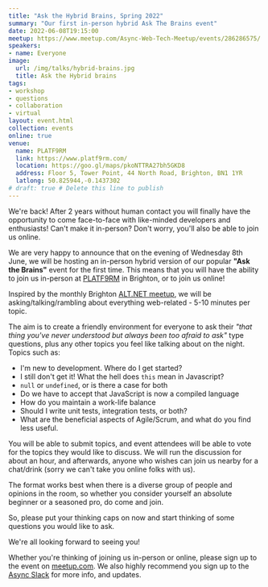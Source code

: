 ```yaml
---
title: "Ask the Hybrid Brains, Spring 2022"
summary: "Our first in-person hybrid Ask The Brains event"
date: 2022-06-08T19:15:00
meetup: https://www.meetup.com/Async-Web-Tech-Meetup/events/286286575/
speakers:
- name: Everyone
image:
  url: /img/talks/hybrid-brains.jpg
  title: Ask the Hybrid brains
tags:
- workshop
- questions
- collaboration
- virtual
layout: event.html
collection: events
online: true
venue:
  name: PLATF9RM
  link: https://www.platf9rm.com/
  location: https://goo.gl/maps/pkoNTTRA27bh5GKD8
  address: Floor 5, Tower Point, 44 North Road, Brighton, BN1 1YR
  latlong: 50.825944,-0.1437302
# draft: true # Delete this line to publish
---
```

We're back! After 2 years without human contact you will finally have the opportunity to come face-to-face with like-minded developers and enthusiasts! Can't make it in-person? Don't worry, you'll also be able to join us online.

We are very happy to announce that on the evening of Wednesday 8th June, we will be hosting an in-person hybrid version of our popular __"Ask the Brains"__ event for the first time. This means that you will have the ability to join us in-person at [PLATF9RM](https://goo.gl/maps/pkoNTTRA27bh5GKD8) in Brighton, or to join us online!

Inspired by the monthly Brighton [ALT.NET meetup](http://brightonalt.net/), we will be asking/talking/rambling about everything web-related - 5-10 minutes per topic.

The aim is to create a friendly environment for everyone to ask their _"that thing you've never understood but always been too afraid to ask"_ type questions, plus any other topics you feel like talking about on the night. Topics such as:

- I'm new to development. Where do I get started?
- I still don't get it! What the hell does `this` mean in Javascript?
- `null` or `undefined`, or is there a case for both
- Do we have to accept that JavaScript is now a compiled language
- How do you maintain a work-life balance
- Should I write unit tests, integration tests, or both?
- What are the beneficial aspects of Agile/Scrum, and what do you find less useful.

You will be able to submit topics, and event attendees will be able to vote for the topics they would like to discuss. We will run the discussion for about an hour, and afterwards, anyone who wishes can join us nearby for a chat/drink (sorry we can't take you online folks with us).

The format works best when there is a diverse group of people and opinions in the room, so whether you consider yourself an absolute beginner or a seasoned pro, do come and join.

So, please put your thinking caps on now and start thinking of some questions you would like to ask.

We're all looking forward to seeing you!

Whether you're thinking of joining us in-person or online, please sign up to the event on [meetup.com](https://www.meetup.com/Async-Web-Tech-Meetup/events/286286575/). We also highly recommend you sign up to the [Async Slack](https://join.slack.com/t/asyncjs/shared_invite/zt-12okz6cc1-qcX1c2aXAN0M_EXnKNzH5A) for more info, and updates.
